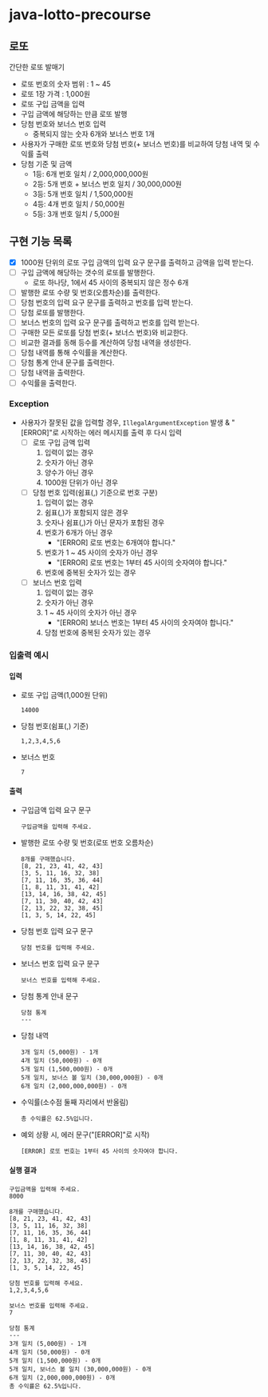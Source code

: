 # java-lotto-precourse

## 로또

간단한 로또 발매기

- 로또 번호의 숫자 범위 : 1 ~ 45
- 로또 1장 가격 : 1,000원
- 로또 구입 금액을 입력
- 구입 금액에 해당하는 만큼 로또 발행
- 당첨 번호와 보너스 번호 입력
    - 중복되지 않는 숫자 6개와 보너스 번호 1개
- 사용자가 구매한 로또 번호와 당첨 번호(+ 보너스 번호)를 비교하여 당첨 내역 및 수익률 출력
- 당첨 기준 및 금액
    - 1등: 6개 번호 일치 / 2,000,000,000원
    - 2등: 5개 번호 + 보너스 번호 일치 / 30,000,000원
    - 3등: 5개 번호 일치 / 1,500,000원
    - 4등: 4개 번호 일치 / 50,000원
    - 5등: 3개 번호 일치 / 5,000원

## 구현 기능 목록

- [x] 1000원 단위의 로또 구입 금액의 입력 요구 문구를 출력하고 금액을 입력 받는다.
- [ ] 구입 금액에 해당하는 갯수의 로또를 발행한다.
    - 로또 하나당, 1에서 45 사이의 중복되지 않은 정수 6개
- [ ] 발행한 로또 수량 및 번호(오름차순)를 출력한다.
- [ ] 당첨 번호의 입력 요구 문구를 출력하고 번호를 입력 받는다.
- [ ] 당첨 로또를 발행한다.
- [ ] 보너스 번호의 입력 요구 문구를 출력하고 번호를 입력 받는다.
- [ ] 구매한 모든 로또를 당첨 번호(+ 보너스 번호)와 비교한다.
- [ ] 비교한 결과를 동해 등수를 계산하여 당첨 내역을 생성한다.
- [ ] 당첨 내역를 통해 수익률을 계산한다.
- [ ] 당첨 통계 안내 문구를 출력한다.
- [ ] 당첨 내역을 출력한다.
- [ ] 수익률을 출력한다.

### Exception

- 사용자가 잘못된 값을 입력할 경우, `IllegalArgumentException` 발생 & "[ERROR]"로 시작하는 에러 메시지를 출력 후 다시 입력
    - [ ] 로또 구입 금액 입력
        1. 입력이 없는 경우
        2. 숫자가 아닌 경우
        3. 양수가 아닌 경우
        4. 1000원 단위가 아닌 경우
    - [ ] 당첨 번호 입력(쉼표(,) 기준으로 번호 구분)
        1. 입력이 없는 경우
        2. 쉼표(,)가 포함되지 않은 경우
        3. 숫자나 쉼표(,)가 아닌 문자가 포함된 경우
        4. 번호가 6개가 아닌 경우
            - "[ERROR] 로또 번호는 6개여야 합니다."
        5. 번호가 1 ~ 45 사이의 숫자가 아닌 경우
            - "[ERROR] 로또 번호는 1부터 45 사이의 숫자여야 합니다."
        6. 번호에 중복된 숫자가 있는 경우
    - [ ] 보너스 번호 입력
        1. 입력이 없는 경우
        2. 숫자가 아닌 경우
        3. 1 ~ 45 사이의 숫자가 아닌 경우
            - "[ERROR] 보너스 번호는 1부터 45 사이의 숫자여야 합니다."
        4. 당첨 번호에 중복된 숫자가 있는 경우

### 입출력 예시

#### 입력

- 로또 구입 금액(1,000원 단위)
    ```
    14000
    ```

- 당첨 번호(쉼표(,) 기준)
    ```
    1,2,3,4,5,6
    ```

- 보너스 번호
    ```
    7
    ```

#### 출력

- 구입금액 입력 요구 문구
    ```
    구입금액을 입력해 주세요.
    ```

- 발행한 로또 수량 및 번호(로또 번호 오름차순)
    ```
    8개를 구매했습니다.
    [8, 21, 23, 41, 42, 43]
    [3, 5, 11, 16, 32, 38]
    [7, 11, 16, 35, 36, 44]
    [1, 8, 11, 31, 41, 42]
    [13, 14, 16, 38, 42, 45]
    [7, 11, 30, 40, 42, 43]
    [2, 13, 22, 32, 38, 45]
    [1, 3, 5, 14, 22, 45]
    ```

- 당첨 번호 입력 요구 문구
    ```
    당첨 번호를 입력해 주세요.
    ```  

- 보너스 번호 입력 요구 문구
    ```
    보너스 번호를 입력해 주세요.
    ```  

- 당첨 통계 안내 문구
    ```
    당첨 통계
    ---
    ```  

- 당첨 내역
    ```
    3개 일치 (5,000원) - 1개
    4개 일치 (50,000원) - 0개
    5개 일치 (1,500,000원) - 0개
    5개 일치, 보너스 볼 일치 (30,000,000원) - 0개
    6개 일치 (2,000,000,000원) - 0개
    ```

- 수익률(소수점 둘째 자리에서 반올림)
    ```
    총 수익률은 62.5%입니다.
    ```

- 예외 상황 시, 에러 문구("[ERROR]"로 시작)
    ```
    [ERROR] 로또 번호는 1부터 45 사이의 숫자여야 합니다.
    ```

#### 실행 결과

```
구입금액을 입력해 주세요.
8000

8개를 구매했습니다.
[8, 21, 23, 41, 42, 43] 
[3, 5, 11, 16, 32, 38] 
[7, 11, 16, 35, 36, 44] 
[1, 8, 11, 31, 41, 42] 
[13, 14, 16, 38, 42, 45] 
[7, 11, 30, 40, 42, 43] 
[2, 13, 22, 32, 38, 45] 
[1, 3, 5, 14, 22, 45]

당첨 번호를 입력해 주세요.
1,2,3,4,5,6

보너스 번호를 입력해 주세요.
7

당첨 통계
---
3개 일치 (5,000원) - 1개
4개 일치 (50,000원) - 0개
5개 일치 (1,500,000원) - 0개
5개 일치, 보너스 볼 일치 (30,000,000원) - 0개
6개 일치 (2,000,000,000원) - 0개
총 수익률은 62.5%입니다.
```
